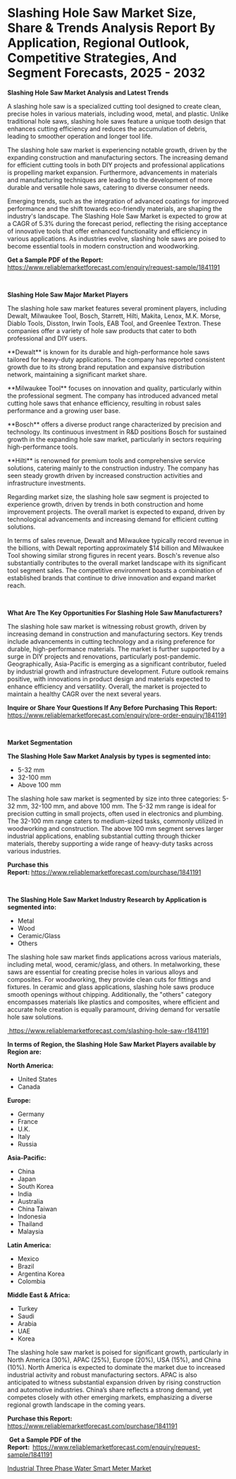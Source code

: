 <p><h1>Slashing Hole Saw Market Size, Share & Trends Analysis Report By Application, Regional Outlook, Competitive Strategies, And Segment Forecasts, 2025 - 2032</h1></p><p><strong>Slashing Hole Saw Market Analysis and Latest Trends</strong></p>
<p><p>A slashing hole saw is a specialized cutting tool designed to create clean, precise holes in various materials, including wood, metal, and plastic. Unlike traditional hole saws, slashing hole saws feature a unique tooth design that enhances cutting efficiency and reduces the accumulation of debris, leading to smoother operation and longer tool life. </p><p>The slashing hole saw market is experiencing notable growth, driven by the expanding construction and manufacturing sectors. The increasing demand for efficient cutting tools in both DIY projects and professional applications is propelling market expansion. Furthermore, advancements in materials and manufacturing techniques are leading to the development of more durable and versatile hole saws, catering to diverse consumer needs. </p><p>Emerging trends, such as the integration of advanced coatings for improved performance and the shift towards eco-friendly materials, are shaping the industry's landscape. The Slashing Hole Saw Market is expected to grow at a CAGR of 5.3% during the forecast period, reflecting the rising acceptance of innovative tools that offer enhanced functionality and efficiency in various applications. As industries evolve, slashing hole saws are poised to become essential tools in modern construction and woodworking.</p></p>
<p><strong>Get a Sample PDF of the Report:&nbsp;</strong> <a href="https://www.reliablemarketforecast.com/enquiry/request-sample/1841191?utm_campaign=2533&utm_medium=2&utm_source=Github&utm_content=ia&utm_term=12042025&utm_id=slashing-hole-saw">https://www.reliablemarketforecast.com/enquiry/request-sample/1841191</a></p>
<p>&nbsp;</p>
<p><strong>Slashing Hole Saw Major Market Players</strong></p>
<p><p>The slashing hole saw market features several prominent players, including Dewalt, Milwaukee Tool, Bosch, Starrett, Hilti, Makita, Lenox, M.K. Morse, Diablo Tools, Disston, Irwin Tools, EAB Tool, and Greenlee Textron. These companies offer a variety of hole saw products that cater to both professional and DIY users.</p><p>**Dewalt** is known for its durable and high-performance hole saws tailored for heavy-duty applications. The company has reported consistent growth due to its strong brand reputation and expansive distribution network, maintaining a significant market share. </p><p>**Milwaukee Tool** focuses on innovation and quality, particularly within the professional segment. The company has introduced advanced metal cutting hole saws that enhance efficiency, resulting in robust sales performance and a growing user base.</p><p>**Bosch** offers a diverse product range characterized by precision and technology. Its continuous investment in R&D positions Bosch for sustained growth in the expanding hole saw market, particularly in sectors requiring high-performance tools.</p><p>**Hilti** is renowned for premium tools and comprehensive service solutions, catering mainly to the construction industry. The company has seen steady growth driven by increased construction activities and infrastructure investments.</p><p>Regarding market size, the slashing hole saw segment is projected to experience growth, driven by trends in both construction and home improvement projects. The overall market is expected to expand, driven by technological advancements and increasing demand for efficient cutting solutions.</p><p>In terms of sales revenue, Dewalt and Milwaukee typically record revenue in the billions, with Dewalt reporting approximately $14 billion and Milwaukee Tool showing similar strong figures in recent years. Bosch's revenue also substantially contributes to the overall market landscape with its significant tool segment sales. The competitive environment boasts a combination of established brands that continue to drive innovation and expand market reach.</p></p>
<p>&nbsp;</p>
<p><strong>What Are The Key Opportunities For Slashing Hole Saw Manufacturers?</strong></p>
<p><p>The slashing hole saw market is witnessing robust growth, driven by increasing demand in construction and manufacturing sectors. Key trends include advancements in cutting technology and a rising preference for durable, high-performance materials. The market is further supported by a surge in DIY projects and renovations, particularly post-pandemic. Geographically, Asia-Pacific is emerging as a significant contributor, fueled by industrial growth and infrastructure development. Future outlook remains positive, with innovations in product design and materials expected to enhance efficiency and versatility. Overall, the market is projected to maintain a healthy CAGR over the next several years.</p></p>
<p><strong>Inquire or Share Your Questions If Any Before Purchasing This Report:</strong> <a href="https://www.reliablemarketforecast.com/enquiry/pre-order-enquiry/1841191?utm_campaign=2533&utm_medium=2&utm_source=Github&utm_content=ia&utm_term=12042025&utm_id=slashing-hole-saw">https://www.reliablemarketforecast.com/enquiry/pre-order-enquiry/1841191</a></p>
<p>&nbsp;</p>
<p><strong>Market Segmentation</strong></p>
<p><strong>The Slashing Hole Saw Market Analysis by types is segmented into:</strong></p>
<p><ul><li>5-32 mm</li><li>32-100 mm</li><li>Above 100 mm</li></ul></p>
<p><p>The slashing hole saw market is segmented by size into three categories: 5-32 mm, 32-100 mm, and above 100 mm. The 5-32 mm range is ideal for precision cutting in small projects, often used in electronics and plumbing. The 32-100 mm range caters to medium-sized tasks, commonly utilized in woodworking and construction. The above 100 mm segment serves larger industrial applications, enabling substantial cutting through thicker materials, thereby supporting a wide range of heavy-duty tasks across various industries.</p></p>
<p><strong>Purchase this Report:&nbsp;</strong><a href="https://www.reliablemarketforecast.com/purchase/1841191?utm_campaign=2533&utm_medium=2&utm_source=Github&utm_content=ia&utm_term=12042025&utm_id=slashing-hole-saw">https://www.reliablemarketforecast.com/purchase/1841191</a></p>
<p>&nbsp;</p>
<p><strong>The Slashing Hole Saw Market Industry Research by Application is segmented into:</strong></p>
<p><ul><li>Metal</li><li>Wood</li><li>Ceramic/Glass</li><li>Others</li></ul></p>
<p><p>The slashing hole saw market finds applications across various materials, including metal, wood, ceramic/glass, and others. In metalworking, these saws are essential for creating precise holes in various alloys and composites. For woodworking, they provide clean cuts for fittings and fixtures. In ceramic and glass applications, slashing hole saws produce smooth openings without chipping. Additionally, the "others" category encompasses materials like plastics and composites, where efficient and accurate hole creation is equally paramount, driving demand for versatile hole saw solutions.</p></p>
<p><a href="https://www.reliablemarketforecast.com/slashing-hole-saw-r1841191?utm_campaign=2533&utm_medium=2&utm_source=Github&utm_content=ia&utm_term=12042025&utm_id=slashing-hole-saw">&nbsp;https://www.reliablemarketforecast.com/slashing-hole-saw-r1841191</a></p>
<p><strong>In terms of Region, the Slashing Hole Saw Market Players available by Region are:</strong></p>
<p>
    <p> <strong> North America: </strong>
        <ul>
            <li>United States</li>
            <li>Canada</li>
        </ul>
        </p> 
    <p> <strong> Europe: </strong>
        <ul>
            <li>Germany</li>
            <li>France</li>
            <li>U.K.</li>
            <li>Italy</li>
            <li>Russia</li>
        </ul>
        </p> 
    <p> <strong> Asia-Pacific: </strong>
        <ul>
            <li>China</li>
            <li>Japan</li>
            <li>South Korea</li>
            <li>India</li>
            <li>Australia</li>
            <li>China Taiwan</li>
            <li>Indonesia</li>
            <li>Thailand</li>
            <li>Malaysia</li>
        </ul>
        </p> 
    <p> <strong> Latin America: </strong>
        <ul>
            <li>Mexico</li>
            <li>Brazil</li>
            <li>Argentina Korea</li>
            <li>Colombia</li>
        </ul>
        </p> 
    <p> <strong> Middle East & Africa: </strong>
        <ul>
            <li>Turkey</li>
            <li>Saudi</li>
            <li>Arabia</li>
            <li>UAE</li>
            <li>Korea</li>
        </ul>
    </p>
    </p>
<p><p>The slashing hole saw market is poised for significant growth, particularly in North America (30%), APAC (25%), Europe (20%), USA (15%), and China (10%). North America is expected to dominate the market due to increased industrial activity and robust manufacturing sectors. APAC is also anticipated to witness substantial expansion driven by rising construction and automotive industries. China’s share reflects a strong demand, yet competes closely with other emerging markets, emphasizing a diverse regional growth landscape in the coming years.</p></p>
<p><strong>Purchase this Report: </strong><a href="https://www.reliablemarketforecast.com/purchase/1841191?utm_campaign=2533&utm_medium=2&utm_source=Github&utm_content=ia&utm_term=12042025&utm_id=slashing-hole-saw">https://www.reliablemarketforecast.com/purchase/1841191</a></p>
<p>&nbsp;<strong>Get a Sample PDF of the Report:&nbsp;&nbsp;</strong><a href="https://www.reliablemarketforecast.com/enquiry/request-sample/1841191?utm_campaign=2533&utm_medium=2&utm_source=Github&utm_content=ia&utm_term=12042025&utm_id=slashing-hole-saw">https://www.reliablemarketforecast.com/enquiry/request-sample/1841191</a></p>
<p><strong></strong></p>
<p><p><a href="https://github.com/ubavicachida/Market-Research-Report-List-1/blob/main/industrial-three-phase-water-smart-meter-market.md?utm_campaign=2533&utm_medium=2&utm_source=Github&utm_content=ia&utm_term=12042025&utm_id=slashing-hole-saw">Industrial Three Phase Water Smart Meter Market</a></p></p>